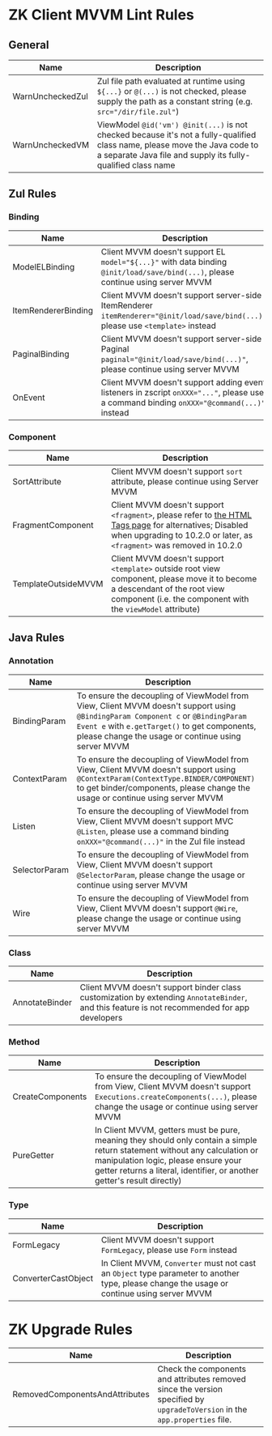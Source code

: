 # ZK Client MVVM Lint Rules

## General
| Name             | Description                                                                                                                                                                                |
|------------------|--------------------------------------------------------------------------------------------------------------------------------------------------------------------------------------------|
| WarnUncheckedZul | Zul file path evaluated at runtime using `${...}` or `@(...)` is not checked, please supply the path as a constant string (e.g. `src="/dir/file.zul"`)                                     |
| WarnUncheckedVM  | ViewModel `@id('vm') @init(...)` is not checked because it's not a fully-qualified class name, please move the Java code to a separate Java file and supply its fully-qualified class name |

## Zul Rules

### Binding
| Name                | Description                                                                                                                               | 
|---------------------|-------------------------------------------------------------------------------------------------------------------------------------------|
| ModelELBinding      | Client MVVM doesn't support EL `model="${...}"` with data binding `@init/load/save/bind(...)`, please continue using server MVVM          |
| ItemRendererBinding | Client MVVM doesn't support server-side ItemRenderer `itemRenderer="@init/load/save/bind(...)"`, please use `<template>` instead          |
| PaginalBinding      | Client MVVM doesn't support server-side Paginal `paginal="@init/load/save/bind(...)"`, please continue using server MVVM                  |
| OnEvent             | Client MVVM doesn't support adding event listeners in zscript `onXXX="..."`, please use a command binding `onXXX="@command(...)"` instead |

### Component
| Name                | Description                                                                                                                                                                                                                                                     | 
|---------------------|-----------------------------------------------------------------------------------------------------------------------------------------------------------------------------------------------------------------------------------------------------------------|
| SortAttribute       | Client MVVM doesn't support `sort` attribute, please continue using Server MVVM                                                                                                                                                                                 |
| FragmentComponent   | Client MVVM doesn't support `<fragment>`, please refer to [the HTML Tags page](https://www.zkoss.org/wiki/ZK_Developer%27s_Reference/UI_Patterns/HTML_Tags) for alternatives; Disabled when upgrading to 10.2.0 or later, as `<fragment>` was removed in 10.2.0 |
| TemplateOutsideMVVM | Client MVVM doesn't support `<template>` outside root view component, please move it to become a descendant of the root view component (i.e. the component with the `viewModel` attribute)                                                                      |

## Java Rules

### Annotation
| Name          | Description                                                                                                                                                                                                                             | 
|---------------|-----------------------------------------------------------------------------------------------------------------------------------------------------------------------------------------------------------------------------------------|
| BindingParam  | To ensure the decoupling of ViewModel from View, Client MVVM doesn't support using `@BindingParam Component c` or `@BindingParam Event e` with `e.getTarget()` to get components, please change the usage or continue using server MVVM |
| ContextParam  | To ensure the decoupling of ViewModel from View, Client MVVM doesn't support using `@ContextParam(ContextType.BINDER/COMPONENT)` to get binder/components, please change the usage or continue using server MVVM                        |
| Listen        | To ensure the decoupling of ViewModel from View, Client MVVM doesn't support MVC `@Listen`, please use a command binding `onXXX="@command(...)"` in the Zul file instead                                                                |
| SelectorParam | To ensure the decoupling of ViewModel from View, Client MVVM doesn't support `@SelectorParam`, please change the usage or continue using server MVVM                                                                                    |
| Wire          | To ensure the decoupling of ViewModel from View, Client MVVM doesn't support `@Wire`, please change the usage or continue using server MVVM                                                                                             |

### Class
| Name           | Description                                                                                                                                  | 
|----------------|----------------------------------------------------------------------------------------------------------------------------------------------|
| AnnotateBinder | Client MVVM doesn't support binder class customization by extending `AnnotateBinder`, and this feature is not recommended for app developers |

### Method
| Name             | Description                                                                                                                                                                                                                                   | 
|------------------|-----------------------------------------------------------------------------------------------------------------------------------------------------------------------------------------------------------------------------------------------|
| CreateComponents | To ensure the decoupling of ViewModel from View, Client MVVM doesn't support `Executions.createComponents(...)`, please change the usage or continue using server MVVM                                                                        |
| PureGetter       | In Client MVVM, getters must be pure, meaning they should only contain a simple return statement without any calculation or manipulation logic, please ensure your getter returns a literal, identifier, or another getter's result directly) |

### Type
| Name                | Description                                                                                                                                 | 
|---------------------|---------------------------------------------------------------------------------------------------------------------------------------------|
| FormLegacy          | Client MVVM doesn't support `FormLegacy`, please use `Form` instead                                                                         |
| ConverterCastObject | In Client MVVM, `Converter` must not cast an `Object` type parameter to another type, please change the usage or continue using server MVVM |

# ZK Upgrade Rules
| Name                           | Description                                                                                                                 |
|--------------------------------|-----------------------------------------------------------------------------------------------------------------------------|
| RemovedComponentsAndAttributes | Check the components and attributes removed since the version specified by `upgradeToVersion` in the `app.properties` file. |
